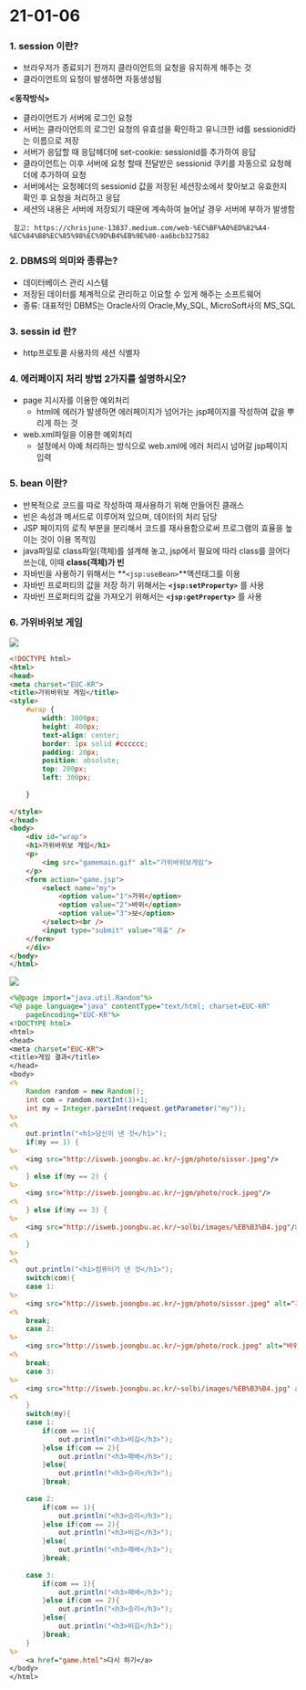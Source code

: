 # 21-01-06

### 1. session 이란?

- 브라우저가 종료되기 전까지 클라이언트의 요청을 유지하게 해주는 것
- 클라이언트의 요청이 발생하면 자동생성됨

**<동작방식>**

- 클라이언트가 서버에 로그인 요청
- 서버는 클라이언트의 로그인 요청의 유효성을 확인하고 유니크한 id를 sessionid라는 이름으로 저장
- 서버가 응답할 때 응답헤더에 set-cookie: sessionid를 추가하여 응답
- 클라이언트는 이후 서버에 요청 할때 전달받은 sessionid 쿠키를 자동으로 요청헤더에 추가하여 요청
- 서버에서는 요청헤더의 sessionid 값을 저장된 세션장소에서 찾아보고 유효한지 확인 후 요청을 처리하고 응답
- 세션의 내용은 서버에 저장되기 때문에 계속하여 늘어날 경우 서버에 부하가 발생함

``` 참고: https://chrisjune-13837.medium.com/web-%EC%BF%A0%ED%82%A4-%EC%84%B8%EC%85%98%EC%9D%B4%EB%9E%80-aa6bcb327582```

### 2. DBMS의 의미와 종류는?

- 데이터베이스 관리 시스템
- 저장된 데이터를 체계적으로 관리하고 이요할 수 있게 해주는 소프트웨어 
- 종류: 대표적인 DBMS는 Oracle사의 Oracle,My_SQL, MicroSoft사의 MS_SQL

### 3. sessin id 란?

- http프로토콜 사용자의 세션 식별자 

### 4. 에러페이지 처리 방법 2가지를 설명하시오?

- page 지시자를 이용한 예외처리
  - html에 에러가 발생하면 에러페이지가 넘어가는 jsp페이지를 작성하여 값을 뿌리게 하는 것
- web.xml파일을 이용한 예외처리
  - 설정에서 아예 처리하는 방식으로 web.xml에 에러 처리시 넘어갈 jsp페이지 입력

### 5. bean 이란?

- 반복적으로 코드를 따로 작성하여 재사용하기 위해 만들어진 클래스 
- 빈은 속성과 메서드로 이루어져 있으며, 데이터의 처리 담당
- JSP 페이지의 로직 부분을 분리해서 코드를 재사용함으로써 프로그램의 효율을 높이는 것이 이용 목적임
- java파일로 class파일(객체)를 설계해 놓고, jsp에서 필요에 따라 class를 끌어다 쓰는데, 이때 **class(객체)가 빈**
- 자바빈을 사용하기 위해서는 **```<jsp:useBean>```**액션태그를 이용
- 자바빈 프로퍼티의 값을 저장 하기 위해서는 **```<jsp:setProperty>```** 를 사용
- 자바빈 프로퍼티의 값을 가져오기 위해서는 **```<jsp:getProperty>```** 를 사용

### 6. 가위바위보 게임 

![](https://postfiles.pstatic.net/MjAyMTAxMDdfNDkg/MDAxNjA5OTkzMTAxMjA0.b9Cnj62ghdfFuIv1pqFhRrwzAABoI4kJZ58bWt5-7wkg.M4OKSDCSWXfh-6AQOlrc0Dmc7nDwUrjAem2CYe5G25Ag.PNG.o_oax/image.png?type=w966)

```html
<!DOCTYPE html>
<html>
<head>
<meta charset="EUC-KR">
<title>가위바위보 게임</title>
<style>
	#wrap {
		width: 1000px;
		height: 400px;
		text-align: center;
		border: 1px solid #cccccc;
		padding: 20px;
		position: absolute;
		top: 200px;
		left: 300px;
		
	}
	
</style>
</head>
<body>
	<div id="wrap">
	<h1>가위바위보 게임</h1>
	<p>
		<img src="gamemain.gif" alt="가위바위보게임">
	</p>
	<form action="game.jsp">
		<select name="my">
			<option value="1">가위</option>
			<option value="2">바위</option>
			<option value="3">보</option>
		</select><br /> 
		<input type="submit" value="제출" />
	</form>
	</div>
</body>
</html>
```

![](https://postfiles.pstatic.net/MjAyMTAxMDdfMzEg/MDAxNjA5OTkzMTUwNTkz.8nsVoP9ylX2ZBThv_UBuFZOdfeqSGseMUJalh6i6l8sg.4cptvzy9A6up_uaucbEfIPzPBqty1V5axtw_dbBuC-Ug.PNG.o_oax/image.png?type=w966)

```jsp
<%@page import="java.util.Random"%>
<%@ page language="java" contentType="text/html; charset=EUC-KR"
    pageEncoding="EUC-KR"%>
<!DOCTYPE html>
<html>
<head>
<meta charset="EUC-KR">
<title>게임 결과</title>
</head>
<body>
<%
	Random random = new Random();
	int com = random.nextInt(3)+1;
	int my = Integer.parseInt(request.getParameter("my"));
%>	
<%
	out.println("<h1>당신이 낸 것</h1>");
	if(my == 1) {
%>		
	<img src="http://isweb.joongbu.ac.kr/~jgm/photo/sissor.jpeg"/>
<%
	} else if(my == 2) {
%>	
	<img src="http://isweb.joongbu.ac.kr/~jgm/photo/rock.jpeg"/>
<%
	} else if(my == 3) {
%>	
	<img src="http://isweb.joongbu.ac.kr/~solbi/images/%EB%B3%B4.jpg"/>
<%
	}
%>	
<%
	out.println("<h1>컴퓨터가 낸 것</h1>");
	switch(com){
	case 1:
%>		
	<img src="http://isweb.joongbu.ac.kr/~jgm/photo/sissor.jpeg" alt="가위"/>
<%
	break;
	case 2:
%>	
	<img src="http://isweb.joongbu.ac.kr/~jgm/photo/rock.jpeg" alt="바위"/>
<%
	break;
	case 3:
%>	
	<img src="http://isweb.joongbu.ac.kr/~solbi/images/%EB%B3%B4.jpg" alt="보"/>
<%
	}
	switch(my){
	case 1:
		if(com == 1){
			out.println("<h3>비김</h3>");
		}else if(com == 2){
			out.println("<h3>패배</h3>");
		}else{
			out.println("<h3>승리</h3>");
		}break;	
		
	case 2:
		if(com == 1){
			out.println("<h3>승리</h3>");
		}else if(com == 2){
			out.println("<h3>비김</h3>");
		}else{
			out.println("<h3>패배</h3>");
		}break;	
		
	case 3:
		if(com == 1){
			out.println("<h3>패배</h3>");
		}else if(com == 2){
			out.println("<h3>승리</h3>");
		}else{
			out.println("<h3>비김</h3>");
		}break;		
	} 
%>
	<a href="game.html">다시 하기</a>
</body>
</html>
```


